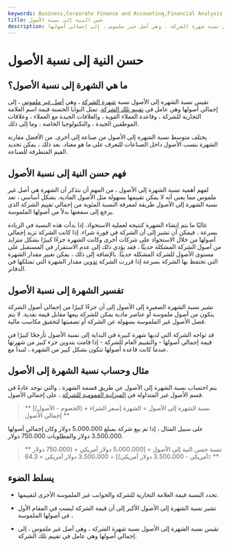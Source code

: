 ```yaml
---
keywords: Business,Corporate Finance and Accounting,Financial Analysis
title: حسن النية إلى نسبة الأصول
description: تقيس نسبة الشهرة إلى الأصول نسبة شهرة الشركة ، وهي أصل غير ملموس ، إلى إجمالي أصولها.
---
```


# حسن النية إلى نسبة الأصول
## ما هي الشهرة إلى نسبة الأصول؟

تقيس نسبة الشهرة إلى الأصول نسبة [شهرة الشركة](/goodwill) ، وهي [أصل غير ملموس](/intangibleasset) ، إلى إجمالي أصولها وهي عامل في [تقييم تلك الشركة](/business-valuation). تمثل النوايا الحسنة قيمة اسم العلامة التجارية للشركة ، وقاعدة العملاء القوية ، والعلاقات الجيدة مع العملاء ، وعلاقات الموظفين الجيدة ، والتكنولوجيا الخاصة ، وما إلى ذلك.

يختلف متوسط نسبة الشهرة إلى الأصول من صناعة إلى أخرى. من الأفضل مقارنة الشهرة بنسب الأصول داخل الصناعات للتعرف على ما هو معتاد. بعد ذلك ، يمكن تحديد القيم المتطرفة للصناعة.

## فهم حسن النية إلى نسبة الأصول

لفهم أهمية نسبة الشهرة إلى الأصول ، من المهم أن نتذكر أن الشهرة هي أصل غير ملموس مما يعني أنه لا يمكن تقييمها بسهولة مثل الأصول المادية. بشكل أساسي ، تعد نسبة الشهرة إلى الأصول طريقة لمعرفة النسبة المئوية من إجمالي تقييم الشركة الذي يرجع إلى سمعتها بدلاً من أصولها الملموسة.

غالبًا ما يتم إنشاء الشهرة كنتيجة لعملية الاستحواذ. إذا بدأت هذه النسبة في الزيادة بسرعة ، فيمكن أن تشير إلى أن الشركة في فورة شراء. إذا كانت الشركة تزيد إجمالي أصولها من خلال الاستحواذ على شركات أخرى وكانت الشهرة جزءًا كبيرًا بشكل متزايد من أصول الشركة المشكلة حديثًا ، فقد يؤدي ذلك إلى عدم الاستقرار في المستقبل على مستوى الأصول للشركة المشكلة حديثًا. بالإضافة إلى ذلك ، يمكن تغيير مقدار الشهرة التي تحتفظ بها الشركة بسرعة إذا قررت الشركة [تدوين](/writedown) مقدار الشهرة التي تمتلكها في الدفاتر.

## تفسير الشهرة إلى نسبة الأصول

تشير نسبة الشهرة الصغيرة إلى الأصول إلى أن جزءًا كبيرًا من إجمالي أصول الشركة يتكون من أصول ملموسة أو عناصر مادية يمكن للشركة بيعها مقابل قيمة نقدية. لا يتم فصل الأصول غير الملموسة بسهولة عن الشركة أو تصفيتها لتحقيق مكاسب مالية.

قد تواجه الشركة التي لديها شهرة كبيرة في البداية إلى نسبة الأصول تأرجحًا كبيرًا في قيمة إجمالي أصولها - والتقييم العام للشركة - إذا قامت بتدوين جزء كبير من شهرتها عندما كانت قاعدة أصولها تتكون بشكل كبير من الشهرة ، لتبدأ مع.

## مثال وحساب نسبة الشهرة إلى الأصول

يتم احتساب نسبة الشهرة إلى الأصول عن طريق قسمة الشهرة ، والتي توجد عادةً في قسم الأصول غير المتداولة في [الميزانية العمومية للشركة](/balancesheet) ، على إجمالي الأصول.

>

> ** نسبة الشهرة إلى الأصول = الشهرة [سعر الشراء + (الخصوم - الأصول)] إجمالي الأصول **

>

على سبيل المثال ، إذا تم بيع شركة بمبلغ 5،000،000 دولار وكان إجمالي أصولها 3،500،000 دولار والمطلوبات 750،000 دولار.

>

> ** نسبة حسن النية إلى الأصول = [5،000،000 دولار أمريكي + (750،000 دولار أمريكي - 3،500،000 دولار أمريكي)] ÷ 3،500،000 دولار أمريكي = 64.3٪ **

>

## يسلط الضوء

- تحدد النسبة قيمة العلامة التجارية للشركة والجوانب غير الملموسة الأخرى لتقييمها.

- تشير نسبة الشهرة إلى الأصول الأكبر إلى أن قيمة الشركة ليست في المقام الأول في أصولها الملموسة ،

- تقيس نسبة الشهرة إلى الأصول نسبة شهرة الشركة ، وهي أصل غير ملموس ، إلى إجمالي أصولها وهي عامل في تقييم تلك الشركة.

